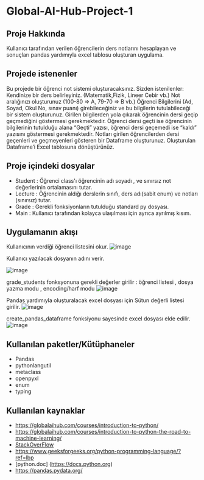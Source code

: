 # Global-AI-Hub-Project-1

## Proje Hakkında
 Kullanıcı tarafından verilen öğrencilerin ders notlarını hesaplayan ve sonuçları pandas yardımıyla excel tablosu oluşturan uygulama.
 
## Projede istenenler

Bu projede bir öğrenci not sistemi oluşturacaksınız. Sizden istenilenler:
Kendinize bir ders belirleyiniz. (Matematik,Fizik, Lineer Cebir vb.) Not aralığınızı oluşturunuz (100-80 ⇒ A, 79-70 ⇒ B vb.) Öğrenci Bilgilerini (Ad, Soyad, Okul No, sınav puanı) girebileceğiniz ve bu bilgilerin tutulabileceği bir sistem oluşturunuz. Girilen bilgilerden yola çıkarak öğrencinin dersi geçip geçmediğini göstermesi gerekmektedir. Öğrenci dersi geçti ise öğrencinin bilgilerinin tutulduğu alana “Geçti” yazısı, öğrenci dersi geçemedi ise “kaldı” yazısını göstermesi gerekmektedir. Notları girilen öğrencilerden dersi geçenleri ve geçmeyenleri gösteren bir Dataframe oluşturunuz. Oluşturulan Dataframe’i Excel tablosuna dönüştürünüz.

## Proje içindeki dosyalar
* Student : Öğrenci class'ı öğrencinin adı soyadı , ve sınırsız not değerlerinin ortalamasını tutar.
* Lecture : Öğrencinin aldığı derslerin sınıfı, ders adı(sabit enum) ve notları (sınırsız) tutar.
* Grade : Gerekli fonksiyonların tutulduğu standard py dosyası.
* Main : Kullanıcı tarafından kolayca ulaşılması için ayrıca ayrılmış kısım.


##  Uygulamanın akışı

Kullanıcının verdiği öğrenci listesini okur.
 ![image](https://user-images.githubusercontent.com/93267352/180608235-f76cda1e-7905-4401-aef7-0b114728fa93.png)

Kullanıcı yazılacak dosyanın adını verir.

 ![image](https://user-images.githubusercontent.com/93267352/180608254-73127ec1-1ec7-44c0-984e-4f173cebb23b.png)

grade_students fonksyonuna gerekli değerler girilir : öğrenci listesi , dosya yazma modu , encoding/harf modu
 ![image](https://user-images.githubusercontent.com/93267352/180608260-ca70be02-d7d1-4e16-857e-9346cf930759.png)

Pandas yardımıyla oluşturalacak excel dosyası için Sütun değerli listesi girilir.
 ![image](https://user-images.githubusercontent.com/93267352/180608286-99d6cc85-c096-404b-9d95-84b158f7fd89.png)

create_pandas_dataframe fonksiyonu sayesinde excel dosyası elde edilir.
 ![image](https://user-images.githubusercontent.com/93267352/180608297-234e48c0-9bd6-4ab1-8b9a-35783a015c4d.png)


## Kullanılan paketler/Kütüphaneler

* Pandas
* pythonlangutil
* metaclass
* openpyxl
* enum
* typing

## Kullanılan kaynaklar
* https://globalaihub.com/courses/introduction-to-python/
* https://globalaihub.com/courses/introduction-to-python-the-road-to-machine-learning/
* [StackOverFlow](https://stackoverflow.com/)
* https://www.geeksforgeeks.org/python-programming-language/?ref=lbp
* [python.doc] (https://docs.python.org)
* https://pandas.pydata.org/


